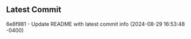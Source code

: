 
## Latest Commit
6e8f981 - Update README with latest commit info (2024-08-29 16:53:48 -0400) <Yunxi-Zhou>
